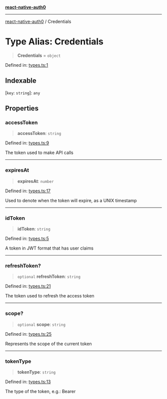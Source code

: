 [**react-native-auth0**](../README.md)

---

[react-native-auth0](../globals.md) / Credentials

# Type Alias: Credentials

> **Credentials** = `object`

Defined in: [types.ts:1](https://github.com/auth0/react-native-auth0/blob/64b3136e2ba68da80f979438fc7bc3abab9becdd/src/types.ts#L1)

## Indexable

\[`key`: `string`\]: `any`

## Properties

### accessToken

> **accessToken**: `string`

Defined in: [types.ts:9](https://github.com/auth0/react-native-auth0/blob/64b3136e2ba68da80f979438fc7bc3abab9becdd/src/types.ts#L9)

The token used to make API calls

---

### expiresAt

> **expiresAt**: `number`

Defined in: [types.ts:17](https://github.com/auth0/react-native-auth0/blob/64b3136e2ba68da80f979438fc7bc3abab9becdd/src/types.ts#L17)

Used to denote when the token will expire, as a UNIX timestamp

---

### idToken

> **idToken**: `string`

Defined in: [types.ts:5](https://github.com/auth0/react-native-auth0/blob/64b3136e2ba68da80f979438fc7bc3abab9becdd/src/types.ts#L5)

A token in JWT format that has user claims

---

### refreshToken?

> `optional` **refreshToken**: `string`

Defined in: [types.ts:21](https://github.com/auth0/react-native-auth0/blob/64b3136e2ba68da80f979438fc7bc3abab9becdd/src/types.ts#L21)

The token used to refresh the access token

---

### scope?

> `optional` **scope**: `string`

Defined in: [types.ts:25](https://github.com/auth0/react-native-auth0/blob/64b3136e2ba68da80f979438fc7bc3abab9becdd/src/types.ts#L25)

Represents the scope of the current token

---

### tokenType

> **tokenType**: `string`

Defined in: [types.ts:13](https://github.com/auth0/react-native-auth0/blob/64b3136e2ba68da80f979438fc7bc3abab9becdd/src/types.ts#L13)

The type of the token, e.g.: Bearer
